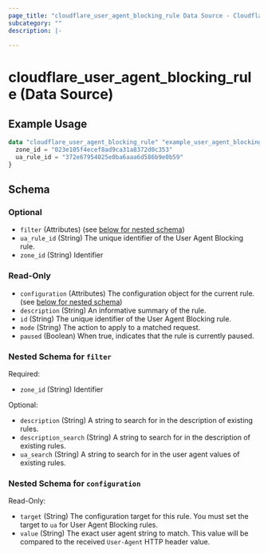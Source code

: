 ```yaml
---
page_title: "cloudflare_user_agent_blocking_rule Data Source - Cloudflare"
subcategory: ""
description: |-
  
---
```


# cloudflare_user_agent_blocking_rule (Data Source)



## Example Usage

```terraform
data "cloudflare_user_agent_blocking_rule" "example_user_agent_blocking_rule" {
  zone_id = "023e105f4ecef8ad9ca31a8372d0c353"
  ua_rule_id = "372e67954025e0ba6aaa6d586b9e0b59"
}
```

<!-- schema generated by tfplugindocs -->
## Schema

### Optional

- `filter` (Attributes) (see [below for nested schema](#nestedatt--filter))
- `ua_rule_id` (String) The unique identifier of the User Agent Blocking rule.
- `zone_id` (String) Identifier

### Read-Only

- `configuration` (Attributes) The configuration object for the current rule. (see [below for nested schema](#nestedatt--configuration))
- `description` (String) An informative summary of the rule.
- `id` (String) The unique identifier of the User Agent Blocking rule.
- `mode` (String) The action to apply to a matched request.
- `paused` (Boolean) When true, indicates that the rule is currently paused.

<a id="nestedatt--filter"></a>
### Nested Schema for `filter`

Required:

- `zone_id` (String) Identifier

Optional:

- `description` (String) A string to search for in the description of existing rules.
- `description_search` (String) A string to search for in the description of existing rules.
- `ua_search` (String) A string to search for in the user agent values of existing rules.


<a id="nestedatt--configuration"></a>
### Nested Schema for `configuration`

Read-Only:

- `target` (String) The configuration target for this rule. You must set the target to `ua` for User Agent Blocking rules.
- `value` (String) The exact user agent string to match. This value will be compared to the received `User-Agent` HTTP header value.



